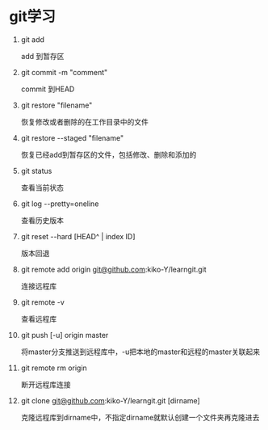 # git学习
1. git add

	add 到暂存区

2. git commit -m "comment"

	commit 到HEAD

3. git restore "filename"

	恢复修改或者删除的在工作目录中的文件

4. git restore --staged "filename"

	恢复已经add到暂存区的文件，包括修改、删除和添加的

5. git status

	查看当前状态

6. git log --pretty=oneline

	查看历史版本

7. git reset --hard [HEAD^ | index ID]

	版本回退 


8. git remote add origin git@github.com:kiko-Y/learngit.git

	连接远程库


9. git remote -v
	
	查看远程库


10. git push [-u] origin master

	将master分支推送到远程库中，-u把本地的master和远程的master关联起来

11. git remote rm origin
	
	断开远程库连接

12. git clone git@github.com:kiko-Y/learngit.git [dirname]
	
	克隆远程库到dirname中，不指定dirname就默认创建一个文件夹再克隆进去
